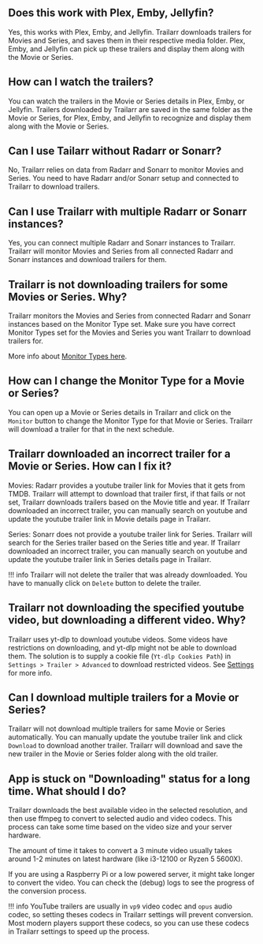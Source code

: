 ## Does this work with Plex, Emby, Jellyfin?
Yes, this works with Plex, Emby, and Jellyfin. Trailarr downloads trailers for Movies and Series, and saves them in their respective media folder. Plex, Emby, and Jellyfin can pick up these trailers and display them along with the Movie or Series.


## How can I watch the trailers?
You can watch the trailers in the Movie or Series details in Plex, Emby, or Jellyfin. Trailers downloaded by Trailarr are saved in the same folder as the Movie or Series, for Plex, Emby, and Jellyfin to recognize and display them along with the Movie or Series.


## Can I use Tailarr without Radarr or Sonarr?
No, Trailarr relies on data from Radarr and Sonarr to monitor Movies and Series. You need to have Radarr and/or Sonarr setup and connected to Trailarr to download trailers.


## Can I use Trailarr with multiple Radarr or Sonarr instances?
Yes, you can connect multiple Radarr and Sonarr instances to Trailarr. Trailarr will monitor Movies and Series from all connected Radarr and Sonarr instances and download trailers for them.


## Trailarr is not downloading trailers for some Movies or Series. Why?
Trailarr monitors the Movies and Series from connected Radarr and Sonarr instances based on the Monitor Type set. Make sure you have correct Monitor Types set for the Movies and Series you want Trailarr to download trailers for.

More info about [Monitor Types here](../user-guide/connections.md#monitor-types).


## How can I change the Monitor Type for a Movie or Series?
You can open up a Movie or Series details in Trailarr and click on the `Monitor` button to change the Monitor Type for that Movie or Series. Trailarr will download a trailer for that in the next schedule.


## Trailarr downloaded an incorrect trailer for a Movie or Series. How can I fix it?
Movies: Radarr provides a youtube trailer link for Movies that it gets from TMDB. Trailarr will attempt to download that trailer first, if that fails or not set, Trailarr downloads trailers based on the Movie title and year. If Trailarr downloaded an incorrect trailer, you can manually search on youtube and update the youtube trailer link in Movie details page in Trailarr.

Series: Sonarr does not provide a youtube trailer link for Series. Trailarr will search for the Series trailer based on the Series title and year. If Trailarr downloaded an incorrect trailer, you can manually search on youtube and update the youtube trailer link in Series details page in Trailarr.


!!! info
    Trailarr will not delete the trailer that was already downloaded. You have to manually click on `Delete` button to delete the trailer.

## Trailarr not downloading the specified youtube video, but downloading a different video. Why?
Trailarr uses yt-dlp to download youtube videos. Some videos have restrictions on downloading, and yt-dlp might not be able to download them. The solution is to supply a cookie file (`Yt-dlp Cookies Path`) in `Settings > Trailer > Advanced` to download restricted videos. See [Settings](../user-guide/general-settings.md) for more info.


## Can I download multiple trailers for a Movie or Series?
Trailarr will not download multiple trailers for same Movie or Series automatically. You can manually update the youtube trailer link and click `Download` to download another trailer. Trailarr will download and save the new trailer in the Movie or Series folder along with the old trailer.

## App is stuck on "Downloading" status for a long time. What should I do?
Trailarr downloads the best available video in the selected resolution, and then use ffmpeg to convert to selected audio and video codecs. This process can take some time based on the video size and your server hardware. 

The amount of time it takes to convert a 3 minute video usually takes around 1-2 minutes on latest hardware (like i3-12100 or Ryzen 5 5600X). 

If you are using a Raspberry Pi or a low powered server, it might take longer to convert the video. You can check the (debug) logs to see the progress of the conversion process.

!!! info
    YouTube trailers are usually in `vp9` video codec and `opus` audio codec, so setting theses codecs in Trailarr settings will prevent conversion. Most modern players support these codecs, so you can use these codecs in Trailarr settings to speed up the process.